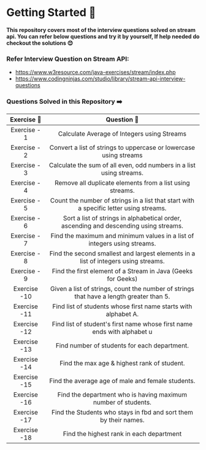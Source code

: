 # Getting Started 🚀

#### This repository covers most of the interview questions solved on stream api. You can refer below questions and try it by yourself, If help needed do checkout the solutions 😊

### Refer Interview Question on Stream API:

* https://www.w3resource.com/java-exercises/stream/index.php
* https://www.codingninjas.com/studio/library/stream-api-interview-questions

### Questions Solved in this Repository ➡️

| Exercise 🔢  |                                     Question     🤔                                     | 
|:------------:|:---------------------------------------------------------------------------------------:|
| Exercise - 1 |                       Calculate Average of Integers using Streams                       |
| Exercise - 2 |            Convert a list of strings to uppercase or lowercase using streams            |
| Exercise - 3 |           Calculate the sum of all even, odd numbers in a list using streams.           |
| Exercise - 4 |                Remove all duplicate elements from a list using streams.                 |
| Exercise - 5 | Count the number of strings in a list that start with a specific letter using streams.  |
| Exercise - 6 |  Sort a list of strings in alphabetical order, ascending and descending using streams.  |
| Exercise - 7 |        Find the maximum and minimum values in a list of integers using streams.         |
| Exercise - 8 |   Find the second smallest and largest elements in a list of integers using streams.    |
| Exercise - 9 |              Find the first element of a Stream in Java (Geeks for Geeks)               |
| Exercise -10 | Given a list of strings, count the number of strings that have a length greater than 5. |
| Exercise -11 |             Find list of students whose first name starts with alphabet A.              |
| Exercise -12 |         Find list of student's first name whose first name ends with alphabet u         |
| Exercise -13 |                      Find number of students for each department.                       |
| Exercise -14 |                       Find the max age & highest rank of student.                       |
| Exercise -15 |                    Find the average age of male and female students.                    |
| Exercise -16 |              Find the department who is having maximum number of students.              |
| Exercise -17 |            Find the Students who stays in fbd and sort them by their names.             |
| Exercise -18 |                        Find the highest rank in each department                         |
